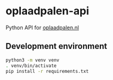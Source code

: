 # oplaadpalen-api

Python API for [oplaadpalen.nl](https://oplaadpalen.nl/)

## Development environment

```bash
python3 -m venv venv
. venv/bin/activate
pip install -r requirements.txt
```

